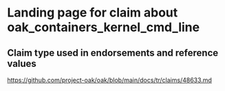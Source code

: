 # Landing page for claim about oak_containers_kernel_cmd_line

## Claim type used in endorsements and reference values

https://github.com/project-oak/oak/blob/main/docs/tr/claims/48633.md
